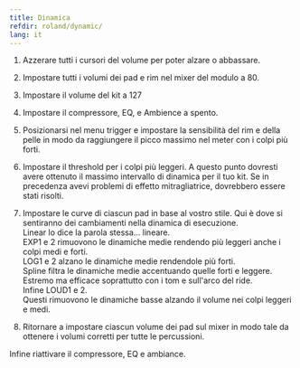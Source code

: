 ```yaml
---
title: Dinamica
refdir: roland/dynamic/
lang: it
---
```

1. Azzerare tutti i cursori del volume per poter alzare o abbassare.

2. Impostare tutti i volumi dei pad e rim nel mixer del modulo a 80.

3. Impostare il volume del kit a 127

4. Impostare il compressore, EQ, e Ambience a spento.

5. Posizionarsi nel menu trigger e impostare la sensibilità del rim e della pelle
   in modo da raggiungere il picco massimo nel meter con i colpi più forti.

6. Impostare il threshold per i colpi più leggeri.
   A questo punto dovresti avere ottenuto il massimo intervallo di dinamica per
   il tuo kit.
   Se in precedenza avevi problemi di effetto mitragliatrice, dovrebbero essere
   stati risolti.

7. Impostare le curve di ciascun pad in base al vostro stile.
   Qui è dove si sentiranno dei cambiamenti nella dinamica di esecuzione.<br>
   Linear lo dice la parola stessa... lineare.<br>
   EXP1 e 2 rimuovono le dinamiche medie rendendo più leggeri anche i colpi medi e forti.<br>
   LOG1 e 2 alzano le dinamiche medie rendendole più forti.<br>
   Spline filtra le dinamiche medie accentuando quelle forti e leggere.<br>
   Estremo ma efficace soprattutto con i tom e sull'arco del ride.<br>
   Infine LOUD1 e 2.<br>
   Questi rimuovono le dinamiche basse alzando il volume nei colpi leggeri e medi.

8. Ritornare a impostare ciascun volume dei pad sul mixer in modo tale da ottenere
   i volumi corretti per tutte le percussioni.

Infine riattivare il compressore, EQ e ambiance.
